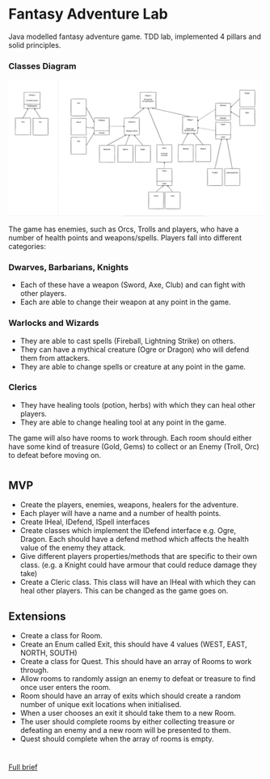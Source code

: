 # Fantasy Adventure Lab

Java modelled fantasy adventure game. TDD lab, implemented 4 pillars and solid principles.

### Classes Diagram
![](app-screenshots/1.png)

The game has enemies, such as Orcs, Trolls and players, who have a number of health points and weapons/spells. Players fall into different categories:

### Dwarves, Barbarians, Knights 
* Each of these have a weapon (Sword, Axe, Club) and can fight with other players. 
* Each are able to change their weapon at any point in the game.

### Warlocks and Wizards 
* They are able to cast spells (Fireball, Lightning Strike) on others.
* They can have a mythical creature (Ogre or Dragon) who will defend them from attackers.
* They are able to change spells or creature at any point in the game.

### Clerics 
* They have healing tools (potion, herbs) with which they can heal other players.
* They are able to change healing tool at any point in the game.

The game will also have rooms to work through. Each room should either have some kind of treasure (Gold, Gems) to collect or an Enemy (Troll, Orc) to defeat before moving on.

#
## MVP
* Create the players, enemies, weapons, healers for the adventure.
* Each player will have a name and a number of health points.
* Create IHeal, IDefend, ISpell interfaces
* Create classes which implement the IDefend interface e.g. Ogre, Dragon. Each should have a defend method which affects the health value of the enemy they attack.
* Give different players properties/methods that are specific to their own class. (e.g. a Knight could have armour that could reduce damage they take)
* Create a Cleric class. This class will have an IHeal with which they can heal other players. This can be changed as the game goes on.

## Extensions
* Create a class for Room.
* Create an Enum called Exit, this should have 4 values (WEST, EAST, NORTH, SOUTH)
* Create a class for Quest. This should have an array of Rooms to work through.
* Allow rooms to randomly assign an enemy to defeat or treasure to find once user enters the room.
* Room should have an array of exits which should create a random number of unique exit locations when initialised.
* When a user chooses an exit it should take them to a new Room.
* The user should complete rooms by either collecting treasure or defeating an enemy and a new room will be presented to them.
* Quest should complete when the array of rooms is empty.

#
### <a href="https://github.com/codeclan/g28_classnotes/blob/main/week_12/day_3/fantasy_adventure_lab/fantasy_adventure_lab.md">
Full brief</a>